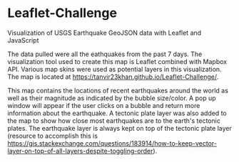 # Leaflet-Challenge
Visualization of USGS Earthquake GeoJSON data with Leaflet and JavaScript

The data pulled were all the eathquakes from the past 7 days. The visualization tool used to create this map is Leaflet combined with Mapbox API. Various map skins were used as potential layers in this visualization. The map is located at https://tanvir23khan.github.io/Leaflet-Challenge/.

This map contains the locations of recent earthquakes around the world as well as their magnitude as indicated by the bubble size/color. A pop up window will appear if the user clicks on a bubble and return more information about the earthquake. A tectonic plate layer was also added to the map to show how close most earthquakes are to the earth's tectonic plates. The earthquake layer is always kept on top of the tectonic plate layer (resource to accomplish this is https://gis.stackexchange.com/questions/183914/how-to-keep-vector-layer-on-top-of-all-layers-despite-toggling-order).
